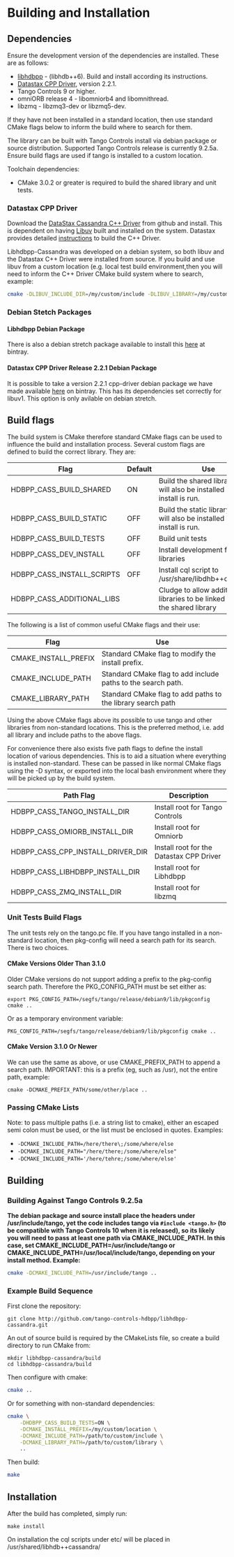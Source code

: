 
# Building and Installation

## Dependencies

Ensure the development version of the dependencies are installed. These are as follows:

* [libhdbpp](https://github.com/tango-controls-hdbpp/libhdbpp) - (libhdb++6). Build and install according its instructions.
* [Datastax CPP Driver](https://github.com/datastax/cpp-driver), version 2.2.1.
* Tango Controls 9 or higher.
* omniORB release 4 - libomniorb4 and libomnithread.
* libzmq - libzmq3-dev or libzmq5-dev.

If they have not been installed in a standard location, then use standard CMake flags below to inform the build where to search for them.

The library can be built with Tango Controls install via debian package or source distribution. Supported Tango Controls release is currently 9.2.5a. Ensure build flags are used if tango is installed to a custom location.

Toolchain dependencies:

* CMake 3.0.2 or greater is required to build the shared library and unit tests.

### Datastax CPP Driver

Download the [DataStax Cassandra C++ Driver](https://github.com/datastax/cpp-driver) from github and install. This is dependent on having [Libuv](https://github.com/libuv/libuv) built and installed on the system. Datastax provides detailed [instructions](http://datastax.github.io/cpp-driver/topics/building/) to build the C++ Driver.

Libhdbpp-Cassandra was developed on a debian system, so both libuv and the Datastax C++ Driver were installed from source. If you build and use libuv from a custom location (e.g. local test build environment,then you will need to inform the C++ Driver CMake build system where to search, example:

```bash
cmake -DLIBUV_INCLUDE_DIR=/my/custom/include -DLIBUV_LIBRARY=/my/custom/lib ..
```

### Debian Stetch Packages

#### Libhdbpp Debian Package

There is also a debian stretch package available to install this [here](https://bintray.com/tango-controls/debian/libhdb%2B%2B6) at bintray. 

#### Datastax CPP Driver Release 2.2.1 Debian Package

It is possible to take a version 2.2.1 cpp-driver debian package we have made available [here](https://bintray.com/tango-controls/debian/cassandra-cpp-driver) on bintray. This has its dependencies set correctly for libuv1. This option is only avilable on debian stretch.

## Build flags

The build system is CMake therefore standard CMake flags can be used to influence the build and installation process. Several custom flags are defined to build the correct library. They are:

| Flag | Default | Use |
|------|---------|-----|
| HDBPP_CASS_BUILD_SHARED | ON | Build the shared library. This will also be installed if make install is run. |
| HDBPP_CASS_BUILD_STATIC | OFF | Build the static library. This will also be installed if make install is run. |
| HDBPP_CASS_BUILD_TESTS | OFF | Build unit tests |
| HDBPP_CASS_DEV_INSTALL | OFF | Install development files and libraries |
| HDBPP_CASS_INSTALL_SCRIPTS | OFF | Install cql script to /usr/share/libdhb++cassandra |
| HDBPP_CASS_ADDITIONAL_LIBS | | Cludge to allow additional libraries to be linked against the shared library |

The following is a list of common useful CMake flags and their use:

| Flag | Use |
|------|-----|
| CMAKE_INSTALL_PREFIX | Standard CMake flag to modify the install prefix. |
| CMAKE_INCLUDE_PATH | Standard CMake flag to add include paths to the search path. |
| CMAKE_LIBRARY_PATH | Standard CMake flag to add paths to the library search path |

Using the above CMake flags above its possible to use tango and other libraries from non-standard locations. This is the preferred method, i.e. add all library and include paths to the above flags. 

For convenience there also exists five path flags to define the install location of various dependencies. This is to aid a situation where everything is installed non-standard. These can be passed in like normal CMake flags using the -D syntax, or exported into the local bash environment where they will be picked up by the build system.

| Path Flag | Description |
|-----------|-------------|
| HDBPP_CASS_TANGO_INSTALL_DIR | Install root for Tango Controls |
| HDBPP_CASS_OMIORB_INSTALL_DIR| Install root for Omniorb |
| HDBPP_CASS_CPP_INSTALL_DRIVER_DIR | Install root for the Datastax CPP Driver | 
| HDBPP_CASS_LIBHDBPP_INSTALL_DIR | Install root for Libhdbpp |
| HDBPP_CASS_ZMQ_INSTALL_DIR | Install root for libzmq |

### Unit Tests Build Flags

The unit tests rely on the tango.pc file. If you have tango installed in a non-standard location, then pkg-config will need a search path for its search. There is two choices. 

#### CMake Versions Older Than 3.1.0 

Older CMake versions do not support adding a prefix to the pkg-config search path. Therefore the PKG_CONFIG_PATH must be set either as:

```
export PKG_CONFIG_PATH=/segfs/tango/release/debian9/lib/pkgconfig
cmake ..
```

Or as a temporary environment variable:

```
PKG_CONFIG_PATH=/segfs/tango/release/debian9/lib/pkgconfig cmake ..
```

#### CMake Version 3.1.0 Or Newer

We can use the same as above, or use CMAKE_PREFIX_PATH to append a search path. IMPORTANT: this is a prefix (eg, such as /usr), not the entire path, example:

```
cmake -DCMAKE_PREFIX_PATH/some/other/place ..
```

### Passing CMake Lists

Note: to pass multiple paths (i.e. a string list to cmake), either an escaped semi colon must be used, or the list must be enclosed in quotes. Examples: 

* `-DCMAKE_INCLUDE_PATH=/here/there\;/some/where/else`
* `-DCMAKE_INCLUDE_PATH="/here/there;/some/where/else"`
* `-DCMAKE_INCLUDE_PATH='/here/tehre;/some/where/else'`

## Building

### Building Against Tango Controls 9.2.5a

**The debian package and source install place the headers under /usr/include/tango, yet the code includes tango via `#include <tango.h>` (to be compatible with Tango Controls 10 when it is released), so its likely you will need to pass at least one path via CMAKE_INCLUDE_PATH. In this case, set CMAKE_INCLUDE_PATH=/usr/include/tango or CMAKE_INCLUDE_PATH=/usr/local/include/tango, depending on your install method. Example:**

```bash
cmake -DCMAKE_INCLUDE_PATH=/usr/include/tango ..
```

### Example Build Sequence

First clone the repository:

```
git clone http://github.com/tango-controls-hdbpp/libhdbpp-cassandra.git
```

An out of source build is required by the CMakeLists file, so create a build directory to run CMake from:

```
mkdir libhdbpp-cassandra/build
cd libhdbpp-cassandra/build
```

Then configure with cmake:

```bash
cmake ..
```

Or for something with non-standard dependencies:

```bash
cmake \
    -DHDBPP_CASS_BUILD_TESTS=ON \
    -DCMAKE_INSTALL_PREFIX=/my/custom/location \
    -DCMAKE_INCLUDE_PATH=/path/to/custom/include \
    -DCMAKE_LIBRARY_PATH=/path/to/custom/library \
    ..
```

Then build:

```bash
make
```

## Installation

After the build has completed, simply run:

```
make install
```

On installation the cql scripts under etc/ will be placed in /usr/shared/libhdb++cassandra/